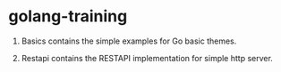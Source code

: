 # golang-training

1. Basics contains the simple examples for Go basic themes.

2. Restapi contains the RESTAPI implementation for simple http server.
